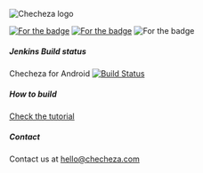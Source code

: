 ![Checheza logo](http://checheza.com/img/purple_checheza_logo.png)

[![For the badge](https://forthebadge.com/images/badges/built-with-love.svg)](http://checheza.com) [![For the badge](https://forthebadge.com/images/badges/uses-badges.svg)](http://checheza.com) ![For the badge](https://forthebadge.com/images/badges/made-with-javascript.svg)

##### Jenkins Build status
Checheza for Android
[![Build Status](http://83.253.39.22/jenkins/job/Laralearning/job/laraland-android/badge/icon)](http://83.253.39.22/jenkins/job/Laralearning/job/laraland-android/lastSuccessfulBuild/artifact/platforms/android/build/outputs/apk/android-armv7-debug.apk)

##### How to build
[Check the tutorial](https://github.com/checheza/checheza-core/wiki/Running-and-building-app)

##### Contact
Contact us at hello@checheza.com